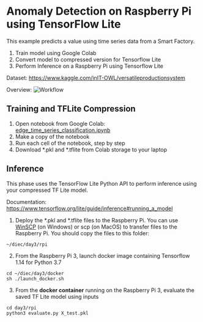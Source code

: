 # Anomaly Detection on Raspberry Pi using TensorFlow Lite

This example predicts a value using time series data from a Smart Factory.

1. Train model using Google Colab
2. Convert model to compressed version for Tensorflow Lite
3. Perform Inference on a Raspberry Pi using Tensorflow Lite

Dataset: https://www.kaggle.com/inIT-OWL/versatileproductionsystem

Overview:
![Workflow](https://www.tensorflow.org/lite/images/convert/workflow.svg)

## Training and TFLite Compression
1. Open notebook from Google Colab: [edge_time_series_classification.ipynb](edge_time_series_classification.ipynb)
2. Make a copy of the notebook
3. Run each cell of the notebook, step by step
4. Download *.pkl and *.tflite from Colab storage to your laptop

## Inference
This phase uses the TensorFlow Lite Python API to perform inference using your compressed TF Lite model.

Documentation: https://www.tensorflow.org/lite/guide/inference#running_a_model

1. Deploy the *.pkl and *.tflite files to the Raspberry Pi. You can use [WinSCP](https://winscp.net/eng/download.php) (on Windows) or scp (on MacOS) to transfer files to the Raspberry Pi. You should copy the files to this folder:
```
~/diec/day3/rpi
``` 
2. From the Raspberry Pi 3, launch docker image containing Tensorflow 1.14 for Python 3.7
```
cd ~/diec/day3/docker
sh ./launch_docker.sh
```
3. From the **docker container** running on the Raspberry Pi 3, evaluate the saved TF Lite model using inputs
```
cd day3/rpi
python3 evaluate.py X_test.pkl
```
